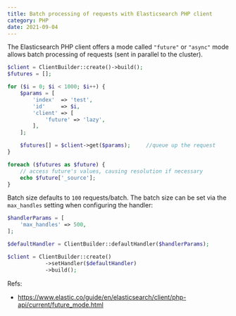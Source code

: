```yaml
---
title: Batch processing of requests with Elasticsearch PHP client
category: PHP
date: 2021-09-04
---
```


The Elasticsearch PHP client offers a mode called `"future"` or `"async"` mode allows batch processing of requests (sent in parallel to the cluster).

```php
$client = ClientBuilder::create()->build();
$futures = [];

for ($i = 0; $i < 1000; $i++) {
    $params = [
        'index'  => 'test',
        'id'     => $i,
        'client' => [
            'future' => 'lazy',
        ],
    ];

    $futures[] = $client->get($params);     //queue up the request
}

foreach ($futures as $future) {
    // access future's values, causing resolution if necessary
    echo $future['_source'];
}
```

Batch size defaults to `100` requests/batch. The batch size can be set via the `max_handles` setting when configuring the handler:

```php
$handlerParams = [
    'max_handles' => 500,
];

$defaultHandler = ClientBuilder::defaultHandler($handlerParams);

$client = ClientBuilder::create()
            ->setHandler($defaultHandler)
            ->build();
```

Refs:

- https://www.elastic.co/guide/en/elasticsearch/client/php-api/current/future_mode.html
